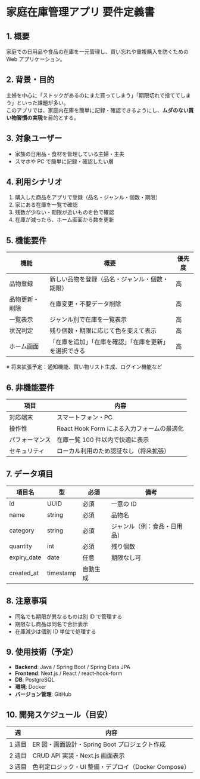 # 家庭在庫管理アプリ 要件定義書

## 1. 概要

家庭での日用品や食品の在庫を一元管理し、買い忘れや重複購入を防ぐための Web アプリケーション。

## 2. 背景・目的

主婦を中心に「ストックがあるのにまた買ってしまう」「期限切れで捨ててしまう」といった課題が多い。  
このアプリでは、家庭内在庫を簡単に記録・確認できるようにし、**ムダのない買い物習慣の実現**を目的とする。

## 3. 対象ユーザー

- 家族の日用品・食材を管理している主婦・主夫
- スマホや PC で簡単に記録・確認したい層

## 4. 利用シナリオ

1. 購入した商品をアプリで登録（品名・ジャンル・個数・期限）
2. 家にある在庫を一覧で確認
3. 残数が少ない・期限が近いものを色で確認
4. 在庫が減ったら、ホーム画面から数を更新

## 5. 機能要件

| 機能           | 概要                                                   | 優先度 |
| -------------- | ------------------------------------------------------ | ------ |
| 品物登録       | 新しい品物を登録（品名・ジャンル・個数・期限）         | 高     |
| 品物更新・削除 | 在庫変更・不要データ削除                               | 高     |
| 一覧表示       | ジャンル別で在庫を一覧表示                             | 高     |
| 状況判定       | 残り個数・期限に応じて色を変えて表示                   | 高     |
| ホーム画面     | 「在庫を追加」「在庫を確認」「在庫を更新」を選択できる | 高     |

※ 将来拡張予定：通知機能、買い物リスト生成、ログイン機能など

## 6. 非機能要件

| 項目           | 内容                                       |
| -------------- | ------------------------------------------ |
| 対応端末       | スマートフォン・PC                         |
| 操作性         | React Hook Form による入力フォームの最適化 |
| パフォーマンス | 在庫一覧 100 件以内で快適に表示            |
| セキュリティ   | ローカル利用のため認証なし（将来拡張）     |

## 7. データ項目

| 項目名      | 型        | 必須     | 備考                         |
| ----------- | --------- | -------- | ---------------------------- |
| id          | UUID      | 必須     | 一意の ID                    |
| name        | string    | 必須     | 品物名                       |
| category    | string    | 必須     | ジャンル（例：食品・日用品） |
| quantity    | int       | 必須     | 残り個数                     |
| expiry_date | date      | 任意     | 期限なし可                   |
| created_at  | timestamp | 自動生成 |

## 8. 注意事項

- 同名でも期限が異なるものは別 ID で管理する
- 期限なし商品は同名で合計表示
- 在庫減少は個別 ID 単位で処理する

## 9. 使用技術（予定）

- **Backend**: Java / Spring Boot / Spring Data JPA
- **Frontend**: Next.js / React / react-hook-form
- **DB**: PostgreSQL
- **環境**: Docker
- **バージョン管理**: GitHub

## 10. 開発スケジュール（目安）

| 週     | 内容                                                |
| ------ | --------------------------------------------------- |
| 1 週目 | ER 図・画面設計・Spring Boot プロジェクト作成       |
| 2 週目 | CRUD API 実装・Next.js 画面表示                     |
| 3 週目 | 色判定ロジック・UI 整備・デプロイ（Docker Compose） |

